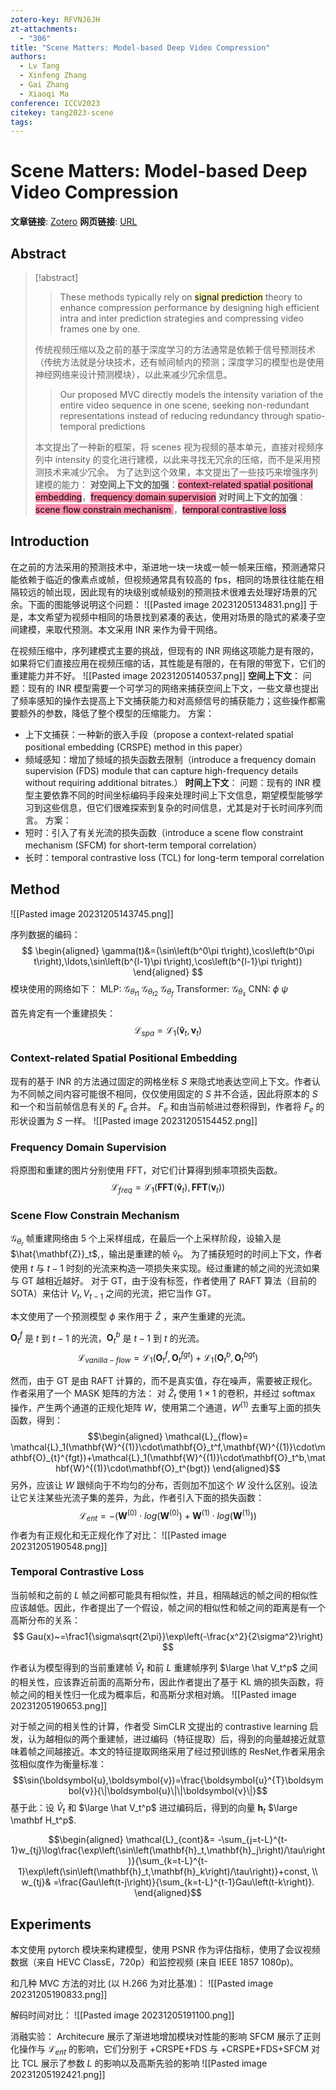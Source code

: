 ```yaml
---
zotero-key: RFVNJ6JH
zt-attachments:
  - "306"
title: "Scene Matters: Model-based Deep Video Compression"
authors:
  - Lv Tang
  - Xinfeng Zhang
  - Gai Zhang
  - Xiaoqi Ma
conference: ICCV2023
citekey: tang2023-scene
tags:
---
```

# Scene Matters: Model-based Deep Video Compression

**文章链接**: [Zotero](zotero://select/library/items/RFVNJ6JH) 
**网页链接**: [URL](https://openaccess.thecvf.com/content/ICCV2023/html/Tang_Scene_Matters_Model-based_Deep_Video_Compression_ICCV_2023_paper.html)
## Abstract

>[!abstract]
>>These methods typically rely on <mark style="background: #FFF3A3A6;">signal prediction</mark> theory to enhance compression performance by designing high efficient intra and inter prediction strategies and compressing video frames one by one.
>
>传统视频压缩以及之前的基于深度学习的方法通常是依赖于信号预测技术（传统方法就是分块技术，还有帧间帧内的预测；深度学习的模型也是使用神经网络来设计预测模块），以此来减少冗余信息。
>
>>Our proposed MVC directly models the intensity variation of the entire video sequence in one scene, seeking non-redundant representations instead of reducing redundancy through spatio-temporal predictions
>
>本文提出了一种新的框架，将 scenes 视为视频的基本单元，直接对视频序列中 intensity 的变化进行建模，以此来寻找无冗余的压缩，而不是采用预测技术来减少冗余。
>为了达到这个效果，本文提出了一些技巧来增强序列建模的能力：
>**对空间上下文的加强**：<mark style="background: #FF5582A6;">context-related spatial positional embedding</mark>，<mark style="background: #FF5582A6;">frequency domain supervision</mark>
>**对时间上下文的加强**：<mark style="background: #FF5582A6;">scene flow constrain mechanism </mark>，<mark style="background: #FF5582A6;">temporal contrastive loss</mark>


## Introduction

在之前的方法采用的预测技术中，渐进地一块一块或一帧一帧来压缩，预测通常只能依赖于临近的像素点或帧，但视频通常具有较高的 fps，相同的场景往往能在相隔较远的帧出现，因此现有的块级别或帧级别的预测技术很难去处理好场景的冗余。下面的图能够说明这个问题：
![[Pasted image 20231205134831.png]]
于是，本文希望为视频中相同的场景找到紧凑的表达，使用对场景的隐式的紧凑子空间建模，来取代预测。本文采用 INR 来作为骨干网络。

在视频压缩中，序列建模式主要的挑战，但现有的 INR 网络这项能力是有限的，如果将它们直接应用在视频压缩的话，其性能是有限的，在有限的带宽下，它们的重建能力并不好。
![[Pasted image 20231205140537.png]]
**空间上下文**：
问题：现有的 INR 模型需要一个可学习的网络来捕获空间上下文，一些文章也提出了频率感知的操作去提高上下文捕获能力和对高频信号的捕获能力；这些操作都需要额外的参数，降低了整个模型的压缩能力。
方案：
- 上下文捕获：一种新的嵌入手段（propose a context-related spatial positional embedding (CRSPE) method in this paper）
- 频域感知：增加了频域的损失函数去限制（introduce a frequency domain supervision (FDS) module that can capture high-frequency details without requiring additional bitrates.）
**时间上下文**：
问题：现有的 INR 模型主要依靠不同的时间坐标编码手段来处理时间上下文信息，期望模型能够学习到这些信息，但它们很难探索到复杂的时间信息，尤其是对于长时间序列而言。
方案：
- 短时：引入了有关光流的损失函数（introduce a scene flow constraint mechanism (SFCM) for short-term temporal correlation）
- 长时：temporal contrastive loss (TCL) for long-term temporal correlation


## Method

![[Pasted image 20231205143745.png]]

序列数据的编码：
$$
\begin{aligned}
\gamma(t)&=(\sin\left(b^0\pi t\right),\cos\left(b^0\pi t\right),\ldots,\sin\left(b^{l-1}\pi t\right),\cos\left(b^{l-1}\pi t\right))
\end{aligned}
$$
模块使用的网络如下：
MLP: $\mathcal G_{\theta_{t1}}$ $\mathcal G_{\theta_{t2}}$ $\mathcal G_{\theta_{f}}$ 
Transformer: $\mathcal G_{\theta_{s}}$ 
CNN: $\phi$ $\psi$

首先肯定有一个重建损失：
$$\mathcal{L}_{spa}=\mathcal{L}_1(\mathbf{\hat{v}}_t,\mathbf{v}_t)$$
### Context-related Spatial Positional Embedding
现有的基于 INR 的方法通过固定的网格坐标 $S$ 来隐式地表达空间上下文。作者认为不同帧之间内容可能很不相同，仅仅使用固定的 $S$ 并不合适，因此将原本的 $S$ 和一个和当前帧信息有关的 $F_e$ 合并。
$F_e$ 和由当前帧进过卷积得到，作者将 $F_e$ 的形状设置为 $S$ 一样。
![[Pasted image 20231205154452.png]]
### Frequency Domain Supervision
将原图和重建的图片分别使用 FFT，对它们计算得到频率项损失函数。
$$
\mathcal{L}_{freq}=\mathcal{L}_1(\mathbf{FFT}(\mathbf{\hat{v}}_t),\mathbf{FFT}(\mathbf{v}_t))
$$

### Scene Flow Constrain Mechanism
$\mathcal G_{\theta_{r}}$ 帧重建网络由 5 个上采样组成，在最后一个上采样阶段，设输入是 $\hat{\mathbf{Z}}_t$,，输出是重建的帧 $\hat v_t$。
为了捕获短时的时间上下文，作者使用 $t$ 与 $t-1$ 时刻的光流来构造一项损失来实现。经过重建的帧之间的光流如果与 GT 越相近越好。
对于 GT，由于没有标签，作者使用了 RAFT 算法（目前的 SOTA）来估计 $V_{t},V_{t-1}$ 之间的光流，把它当作 GT。

本文使用了一个预测模型 $\phi$ 来作用于 $\hat Z$ ，来产生重建的光流。

$\textbf{O}_t^f$ 是 $t$ 到 $t-1$ 的光流，$\mathbf{O}_t^b$ 是 $t-1$ 到 $t$ 的光流。
$$\mathcal{L}_{vanilla-flow}=\mathcal{L}_1(\mathbf{O}_t^f,\mathbf{O}_t^{fgt})+\mathcal{L}_1(\mathbf{O}_t^b,\mathbf{O}_t^{bgt})$$


然而，由于 GT 是由 RAFT 计算的，而不是真实值，存在噪声，需要被正规化。作者采用了一个 MASK 矩阵的方法：
对 $\hat Z_t$ 使用 $1 \times 1$ 的卷积，并经过 softmax 操作，产生两个通道的正规化矩阵 $W$，使用第二个通道，$W^{(1)}$ 去重写上面的损失函数，得到：
$$\begin{aligned}
\mathcal{L}_{flow}= \mathcal{L}_1(\mathbf{W}^{(1)}\cdot\mathbf{O}_t^f,\mathbf{W}^{(1)}\cdot\mathbf{O}_{t}^{fgt})+\mathcal{L}_1(\mathbf{W}^{(1)}\cdot\mathbf{O}_t^b,\mathbf{W}^{(1)}\cdot\mathbf{O}_t^{bgt})
\end{aligned}$$
另外，应该让 $W$ 跟倾向于不均匀的分布，否则加不加这个 $W$ 没什么区别。设法让它关注某些光流子集的差异，为此，作者引入下面的损失函数：
$$\mathcal{L}_{ent}=-(\mathbf{W}^{(0)}\cdot log(\mathbf{W}^{(0)})+\mathbf{W}^{(1)}\cdot log(\mathbf{W}^{(1)}))$$
作者为有正规化和无正规化作了对比：
![[Pasted image 20231205190548.png]]
### Temporal Contrastive Loss
当前帧和之前的 $L$ 帧之间都可能具有相似性，并且，相隔越远的帧之间的相似性应该越低。因此，作者提出了一个假设，帧之间的相似性和帧之间的距离是有一个高斯分布的关系：
$$
Gau(x)~=\frac1{\sigma\sqrt{2\pi}}\exp\left(-\frac{x^2}{2\sigma^2}\right)
$$

作者认为模型得到的当前重建帧 $\hat V_t$ 和前 $L$ 重建帧序列 $\large \hat V_t^p$ 之间的相关性，应该靠近前面的高斯分布，因此作者提出了基于 KL 熵的损失函数，将帧之间的相关性归一化成为概率后，和高斯分求相对熵。
![[Pasted image 20231205190653.png]]

对于帧之间的相关性的计算，作者受 SimCLR 文提出的 contrastive learning 启发，认为越相似的两个重建帧，进过编码（特征提取）后，得到的向量越接近就意味着帧之间越接近。本文的特征提取网络采用了经过预训练的 ResNet,作者采用余弦相似度作为衡量标准：
$$\sin(\boldsymbol{u},\boldsymbol{v})=\frac{\boldsymbol{u}^{T}\boldsymbol{v}}{\|\boldsymbol{u}\|\|\boldsymbol{v}\|}$$
基于此：设 $\hat V_t$ 和 $\large \hat V_t^p$ 进过编码后，得到的向量 $\mathbf h_t$ $\large \mathbf H_t^p$.

$$\begin{aligned}
\mathcal{L}_{cont}&=
-\sum_{j=t-L}^{t-1}w_{tj}\log\frac{\exp\left(\sin\left(\mathbf{h}_t,\mathbf{h}_j\right)/\tau\right)}{\sum_{k=t-L}^{t-1}\exp\left(\sin\left(\mathbf{h}_t,\mathbf{h}_k\right)/\tau\right)}+const,  \\
w_{tj}& =\frac{Gau\left(t-j\right)}{\sum_{k=t-L}^{t-1}Gau\left(t-k\right)}. 
\end{aligned}$$
## Experiments
本文使用 pytorch 模块来构建模型，使用 PSNR 作为评估指标，使用了会议视频数据（来自 HEVC ClassE，720p）和监控视频 (来自 IEEE 1857 1080p)。


和几种 MVC 方法的对比 (以 H.266 为对比基准)：
![[Pasted image 20231205190833.png]]

解码时间对比：
![[Pasted image 20231205191100.png]]

消融实验：
Architecure 展示了渐进地增加模块对性能的影响
SFCM 展示了正则化操作与 $\mathcal{L}_{ent}$ 的影响，它们分别于 +CRSPE+FDS 与 +CRSPE+FDS+SFCM 对比
TCL 展示了参数 $L$ 的影响以及高斯先验的影响
![[Pasted image 20231205192421.png]]
